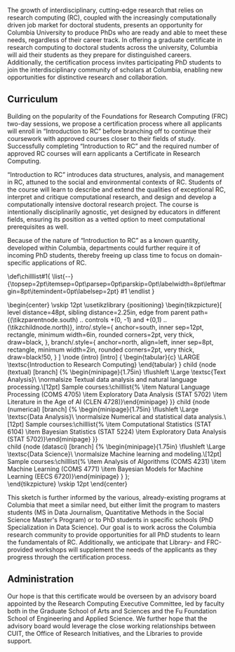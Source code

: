 The growth of interdisciplinary, cutting-edge research that relies on research computing (RC), coupled with the increasingly computationally driven job market for doctoral students, presents an opportunity for Columbia University to produce PhDs who are ready and able to meet these needs, regardless of their career track. In offering a graduate certificate in research computing to doctoral students across the university, Columbia will aid their students as they prepare for distinguished careers. Additionally, the certification process invites participating PhD students to join the interdisciplinary community of scholars at Columbia, enabling new opportunities for distinctive research and collaboration.

## Curriculum

Building on the popularity of the Foundations for Research Computing (FRC) two-day sessions, we propose a certification process where all applicants will enroll in “Introduction to RC” before branching off to continue their coursework with approved courses closer to their fields of study. Successfully completing “Introduction to RC” and the required number of approved RC courses will earn applicants a Certificate in Research Computing.

“Introduction to RC” introduces data structures, analysis, and management in RC, attuned to the social and environmental contexts of RC. Students of the course will learn to describe and extend the qualities of exceptional RC, interpret and critique computational research, and design and develop a computationally intensive doctoral research project. The course is intentionally disciplinarily agnostic, yet designed by educators in different fields, ensuring its position as a vetted option to meet computational prerequisites as well.

Because of the nature of “Introduction to RC” as a known quantity, developed within Columbia, departments could further require it of incoming PhD students, thereby freeing up class time to focus on domain-specific applications of RC.

\def\chilllist#1{
\list{--}{\topsep=2pt\itemsep=0pt\parsep=0pt\parskip=0pt\labelwidth=8pt\leftmargin=8pt\itemindent=0pt\labelsep=2pt}
#1
\endlist
}

\begin{center}
\vskip 12pt
\usetikzlibrary {positioning}
\begin{tikzpicture}[
    level distance=48pt,
    sibling distance=2.25in,
    edge from parent path=
    {(\tikzparentnode.south) .. controls +(0, -1) and +(0,1)
                             .. (\tikzchildnode.north)},
    intro/.style={
      anchor=south,
      inner sep=12pt,
      rectangle,
      minimum width=6in,
      rounded corners=2pt,
      very thick,
      draw=black,
    },
    branch/.style={
      anchor=north,
      align=left,
      inner sep=8pt,
      rectangle,
      minimum width=2in,
      rounded corners=2pt,
      very thick,
      draw=black!50,
    }
]
  \node (intro) [intro] {
    \begin{tabular}{c}
      \LARGE \textsc{Introduction to Research Computing}
    \end{tabular}
  }
    child {node (textual) [branch] {%
    \begin{minipage}{1.75in}
    \flushleft \Large \textsc{Text Analysis}\\
        \normalsize Textual data analysis and natural language processing.\\[12pt] Sample courses:\chilllist{%
            \item Natural Language Processing (COMS 4705)
            \item Exploratory Data Analysis (STAT 5702)
            \item Literature in the Age of AI (CLEN 4728)}\end{minipage}
        }}
    child {node (numerical) [branch] {%
    \begin{minipage}{1.75in}
    \flushleft \Large \textsc{Data Analysis}\\
        \normalsize Numerical and statistical data analysis.\\[12pt] Sample courses:\chilllist{%
            \item Computational Statistics (STAT 6104)
            \item Bayesian Statistics (STAT 5224)
            \item Exploratory Data Analysis (STAT 5702)}\end{minipage}
        }}   
    child {node (datasci) [branch] {%
    \begin{minipage}{1.75in}
    \flushleft \Large \textsc{Data Science}\\
        \normalsize Machine learning and modeling.\\[12pt] Sample courses:\chilllist{%
            \item Analysis of Algorithms (COMS 4231)
            \item Machine Learning (COMS 4771)
            \item Bayesian Models for Machine Learning (EECS 6720)}\end{minipage}
        }
    };   
\end{tikzpicture}
\vskip 12pt
\end{center}

This sketch is further informed by the various, already-existing programs at Columbia that meet a similar need, but either limit the program to masters students (MS in Data Journalism, Quantitative Methods in the Social Science Master's Program) or to PhD students in specific schools (PhD Specialization in Data Science). Our goal is to work across the Columbia research community to provide opportunities for all PhD students to learn the fundamentals of RC. Additionally, we anticipate that Library- and FRC-provided workshops will supplement the needs of the applicants as they progress through the certification process.

## Administration

Our hope is that this certificate would be overseen by an advisory board appointed by the Research Computing Executive Committee, led by faculty both in the Graduate School of Arts and Sciences and the Fu Foundation School of Engineering and Applied Science. We further hope that the advisory board would leverage the close working relationships between CUIT, the Office of Research Initiatives, and the Libraries to provide support.
